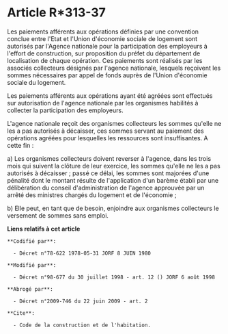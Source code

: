 # Article R*313-37

Les paiements afférents aux opérations définies par une convention conclue entre l'Etat et l'Union d'économie sociale de
logement sont autorisés par l'Agence nationale pour la participation des employeurs à l'effort de construction, sur
proposition du préfet du département de localisation de chaque opération. Ces paiements sont réalisés par les associés
collecteurs désignés par l'agence nationale, lesquels reçoivent les sommes nécessaires par appel de fonds auprès de l'Union
d'économie sociale du logement.

Les paiements afférents aux opérations ayant été agréées sont effectués sur autorisation de l'agence nationale par les
organismes habilités à collecter la participation des employeurs.

L'agence nationale reçoit des organismes collecteurs les sommes qu'elle ne les a pas autorisés à décaisser, ces sommes
servant au paiement des opérations agréées pour lesquelles les ressources sont insuffisantes. A cette fin :

a) Les organismes collecteurs doivent reverser à l'agence, dans les trois mois qui suivent la clôture de leur exercice, les
sommes qu'elle ne les a pas autorisés à décaisser ; passé ce délai, les sommes sont majorées d'une pénalité dont le montant
résulte de l'application d'un barème établi par une délibération du conseil d'administration de l'agence approuvée par un
arrêté des ministres chargés du logement et de l'économie ;

b) Elle peut, en tant que de besoin, enjoindre aux organismes collecteurs le versement de sommes sans emploi.

**Liens relatifs à cet article**

	**Codifié par**:

	  - Décret n°78-622 1978-05-31 JORF 8 JUIN 1980

	**Modifié par**:

	  - Décret n°98-677 du 30 juillet 1998 - art. 12 () JORF 6 août 1998

	**Abrogé par**:

	  - Décret n°2009-746 du 22 juin 2009 - art. 2

	**Cite**:

	  - Code de la construction et de l'habitation.
